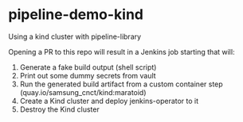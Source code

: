 # pipeline-demo-kind
Using a kind cluster with pipeline-library

Opening a PR to this repo will result in a Jenkins job starting that will:

1) Generate a fake build output (shell script)
2) Print out some dummy secrets from vault
3) Run the generated build artifact from a custom container step (quay.io/samsung_cnct/kind:maratoid)
3) Create a Kind cluster and deploy jenkins-operator to it
4) Destroy the Kind cluster
